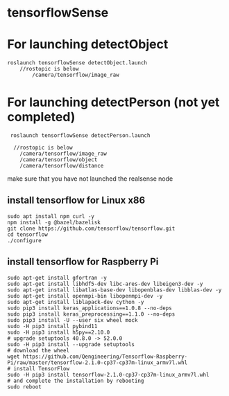 # tensorflowSense

# For launching detectObject

    roslaunch tensorflowSense detectObject.launch
        //rostopic is below
            /camera/tensorflow/image_raw


# For launching detectPerson (not yet completed)

     roslaunch tensorflowSense detectPerson.launch

      //rostopic is below
        /camera/tensorflow/image_raw
        /camera/tensorflow/object
        /camera/tensorflow/distance

make sure that you have not launched the realsense node

## install tensorflow for Linux x86
    sudo apt install npm curl -y
    npm install -g @bazel/bazelisk
    git clone https://github.com/tensorflow/tensorflow.git
    cd tensorflow
    ./configure
## install tensorflow for Raspberry Pi
    sudo apt-get install gfortran -y 
    sudo apt-get install libhdf5-dev libc-ares-dev libeigen3-dev -y
    sudo apt-get install libatlas-base-dev libopenblas-dev libblas-dev -y
    sudo apt-get install openmpi-bin libopenmpi-dev -y
    sudo apt-get install liblapack-dev cython -y
    sudo pip3 install keras_applications==1.0.8 --no-deps
    sudo pip3 install keras_preprocessing==1.1.0 --no-deps
    sudo pip3 install -U --user six wheel mock
    sudo -H pip3 install pybind11
    sudo -H pip3 install h5py==2.10.0
    # upgrade setuptools 40.8.0 -> 52.0.0
    sudo -H pip3 install --upgrade setuptools
    # download the wheel
    wget https://github.com/Qengineering/Tensorflow-Raspberry-Pi/raw/master/tensorflow-2.1.0-cp37-cp37m-linux_armv7l.whl
    # install TensorFlow
    sudo -H pip3 install tensorflow-2.1.0-cp37-cp37m-linux_armv7l.whl
    # and complete the installation by rebooting
    sudo reboot
